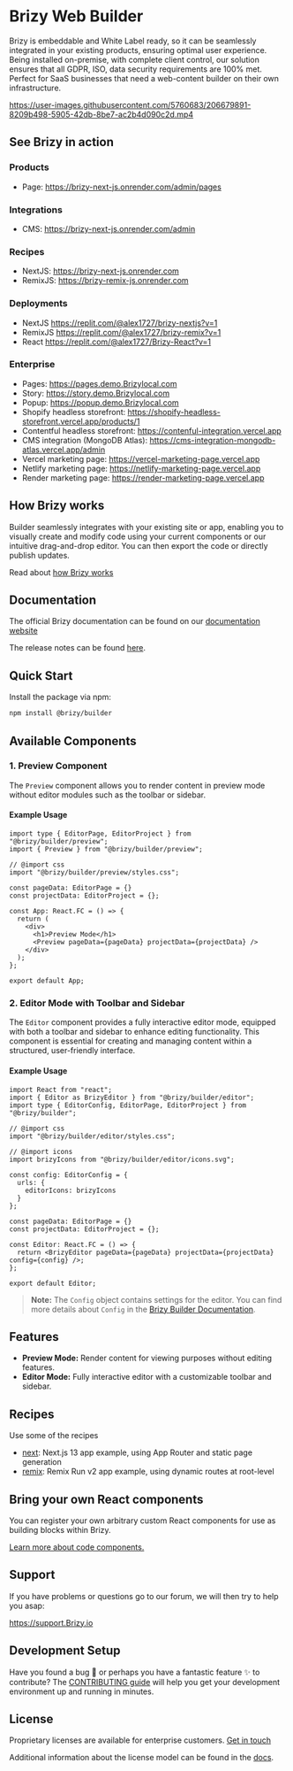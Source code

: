 # Brizy Web Builder

Brizy is embeddable and White Label ready, so it can be seamlessly integrated in your existing products, ensuring optimal user experience. Being installed on-premise, with complete client control, our solution ensures that all GDPR, ISO, data security requirements are 100% met. Perfect for SaaS businesses that need a web-content builder on their own infrastructure.

https://user-images.githubusercontent.com/5760683/206679891-8209b498-5905-42db-8be7-ac2b4d090c2d.mp4

## See Brizy in action
### Products
- Page: https://brizy-next-js.onrender.com/admin/pages

### Integrations
- CMS: https://brizy-next-js.onrender.com/admin

### Recipes
- NextJS: https://brizy-next-js.onrender.com
- RemixJS: https://brizy-remix-js.onrender.com

### Deployments
- NextJS https://replit.com/@alex1727/brizy-nextjs?v=1
- RemixJS https://replit.com/@alex1727/brizy-remix?v=1
- React https://replit.com/@alex1727/Brizy-React?v=1

### Enterprise
- Pages: https://pages.demo.Brizylocal.com
- Story: https://story.demo.Brizylocal.com
- Popup: https://popup.demo.Brizylocal.com
- Shopify headless storefront: https://shopify-headless-storefront.vercel.app/products/1
- Contentful headless storefront: https://contenful-integration.vercel.app
- CMS integration (MongoDB Atlas): https://cms-integration-mongodb-atlas.vercel.app/admin
- Vercel marketing page: https://vercel-marketing-page.vercel.app
- Netlify marketing page: https://netlify-marketing-page.vercel.app
- Render marketing page: https://render-marketing-page.vercel.app

## How Brizy works
Builder seamlessly integrates with your existing site or app, enabling you to visually create and modify code using your current components or our intuitive drag-and-drop editor.
You can then export the code or directly publish updates.

Read about [how Brizy works](https://builder-docs.brizy.io/docs/getting-started/what-is-brizy)

## Documentation

The official Brizy documentation can be found on our [documentation website](https://builder-docs.brizy.io/docs/developer-docs/the-docs-website)

The release notes can be found [here](https://github.com/EasyBrizy/Brizy/releases).

## Quick Start
Install the package via npm:

```bash
npm install @brizy/builder
```

## Available Components

### 1. Preview Component
The `Preview` component allows you to render content in preview mode without editor modules such as the toolbar or sidebar.

#### Example Usage
```tsx
import type { EditorPage, EditorProject } from "@brizy/builder/preview";
import { Preview } from "@brizy/builder/preview";

// @import css
import "@brizy/builder/preview/styles.css";

const pageData: EditorPage = {}
const projectData: EditorProject = {};

const App: React.FC = () => {
  return (
    <div>
      <h1>Preview Mode</h1>
      <Preview pageData={pageData} projectData={projectData} />
    </div>
  );
};

export default App;
```

### 2. Editor Mode with Toolbar and Sidebar
The `Editor` component provides a fully interactive editor mode, equipped with both a toolbar and sidebar to enhance editing functionality.
This component is essential for creating and managing content within a structured, user-friendly interface.

#### Example Usage
```tsx
import React from "react";
import { Editor as BrizyEditor } from "@brizy/builder/editor";
import type { EditorConfig, EditorPage, EditorProject } from "@brizy/builder";

// @import css
import "@brizy/builder/editor/styles.css";

// @import icons
import brizyIcons from "@brizy/builder/editor/icons.svg";

const config: EditorConfig = {
  urls: {
    editorIcons: brizyIcons
  }
};

const pageData: EditorPage = {}
const projectData: EditorProject = {};

const Editor: React.FC = () => {
  return <BrizyEditor pageData={pageData} projectData={projectData} config={config} />;
};

export default Editor;
```

> **Note:** The `Config` object contains settings for the editor. You can find more details about `Config` in the [Brizy Builder Documentation](https://builder-docs.brizy.io/docs/getting-started/what-is-brizy/).

## Features
- **Preview Mode:** Render content for viewing purposes without editing features.
- **Editor Mode:** Fully interactive editor with a customizable toolbar and sidebar.

## Recipes

Use some of the recipes

- [next](http://example.com): Next.js 13 app example, using App Router and static page generation
- [remix](http://example.com): Remix Run v2 app example, using dynamic routes at root-level

## Bring your own React components

You can register your own arbitrary custom React components for use as building blocks within Brizy.

[Learn more about code components.](https://builder-docs.brizy.io/docs/development/creating-your-first-addon)

## Support
If you have problems or questions go to our forum, we will then try to help you asap:

https://support.Brizy.io

## Development Setup

Have you found a bug 🐛 or perhaps you have a fantastic feature ✨ to contribute?
The [CONTRIBUTING guide](https://github.com/EasyBrizy/Brizy/blob/main/CONTRIBUTING.MD) will help you get your development environment up and running in minutes.

## License
Proprietary licenses are available for enterprise customers. [Get in touch](mailto:support@Brizy.io)

Additional information about the license model can be found in the [docs](https://www.Brizy.io/saas-website-builder).
